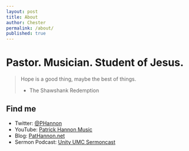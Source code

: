 ```yaml
---
layout: post
title: About
author: Chester
permalink: /about/
published: true
---
```

# Pastor. Musician. Student of Jesus.

> Hope is a good thing, maybe the best of things.<br>
> - The Shawshank Redemption

## Find me
- Twitter: [@PHannon](https://twitter.com/PHannon)
- YouTube: [Patrick Hannon Music](https://www.youtube.com/PatrickHannonMusic)
- Blog: [PatHannon.net](https://PatHannon.net)
- Sermon Podcast: [Unity UMC Sermoncast](https://podcasts.apple.com/us/podcast/unity-umc-sermoncast/id1482290380)
